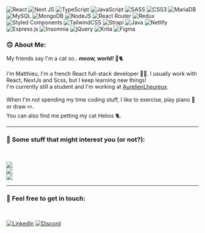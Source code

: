 ![React](https://img.shields.io/badge/react-%2320232a.svg?style=for-the-badge&logo=react&logoColor=%2361DAFB) ![Next JS](https://img.shields.io/badge/Next-black?style=for-the-badge&logo=next.js&logoColor=white) ![TypeScript](https://img.shields.io/badge/typescript-%23007ACC.svg?style=for-the-badge&logo=typescript&logoColor=white) ![JavaScript](https://img.shields.io/badge/javascript-%23323330.svg?style=for-the-badge&logo=javascript&logoColor=%23F7DF1E) ![SASS](https://img.shields.io/badge/SASS-hotpink.svg?style=for-the-badge&logo=SASS&logoColor=white) ![CSS3](https://img.shields.io/badge/css3-%231572B6.svg?style=for-the-badge&logo=css3&logoColor=white) ![MariaDB](https://img.shields.io/badge/MariaDB-003545?style=for-the-badge&logo=mariadb&logoColor=white) ![MySQL](https://img.shields.io/badge/mysql-%2300f.svg?style=for-the-badge&logo=mysql&logoColor=white) ![MongoDB](https://img.shields.io/badge/MongoDB-%234ea94b.svg?style=for-the-badge&logo=mongodb&logoColor=white) ![NodeJS](https://img.shields.io/badge/node.js-6DA55F?style=for-the-badge&logo=node.js&logoColor=white) ![React Router](https://img.shields.io/badge/React_Router-CA4245?style=for-the-badge&logo=react-router&logoColor=white) ![Redux](https://img.shields.io/badge/redux-%23593d88.svg?style=for-the-badge&logo=redux&logoColor=white) ![Styled Components](https://img.shields.io/badge/styled--components-DB7093?style=for-the-badge&logo=styled-components&logoColor=white) ![TailwindCSS](https://img.shields.io/badge/tailwindcss-%2338B2AC.svg?style=for-the-badge&logo=tailwind-css&logoColor=white) ![Strapi](https://img.shields.io/badge/strapi-%232E7EEA.svg?style=for-the-badge&logo=strapi&logoColor=white) ![Java](https://img.shields.io/badge/java-%23ED8B00.svg?style=for-the-badge&logo=java&logoColor=white) ![Netlify](https://img.shields.io/badge/netlify-%23000000.svg?style=for-the-badge&logo=netlify&logoColor=#00C7B7) ![Express.js](https://img.shields.io/badge/express.js-%23404d59.svg?style=for-the-badge&logo=express&logoColor=%2361DAFB) ![Insomnia](https://img.shields.io/badge/Insomnia-black?style=for-the-badge&logo=insomnia&logoColor=5849BE) ![jQuery](https://img.shields.io/badge/jquery-%230769AD.svg?style=for-the-badge&logo=jquery&logoColor=white) ![Krita](https://img.shields.io/badge/Krita-203759?style=for-the-badge&logo=krita&logoColor=EEF37B) 	![Figma](https://img.shields.io/badge/figma-%23F24E1E.svg?style=for-the-badge&logo=figma&logoColor=white)
<br>

### 🙃 About Me:

My friends say I'm a cat so.. **_meow, world!_** 👋🐈<br><br>I'm Matthieu, I'm a french React full-stack developer 👨‍💻. I usually work with React, NextJs and Scss, but I keep learning new things!<br>
I'm currently still a student and I'm working at [AurelienLheureux](https://www.aurelienlheureux.com/).<br><br>When I'm not spending my time coding stuff, I like to exercise, play piano 🎹 or draw ✏️.<br>You can also find me petting my cat Helios 🐈.

___  

### 🗿 Some stuff that might interest you (or not?):  
<br>
 
![](https://github-readme-stats.vercel.app/api?username=RibeyrollesMatthieu&theme=radical&hide_border=false&include_all_commits=false&count_private=true)<br/>
![](https://github-readme-streak-stats.herokuapp.com/?user=RibeyrollesMatthieu&theme=radical&hide_border=false)<br/>
![](https://github-readme-stats.vercel.app/api/top-langs/?username=RibeyrollesMatthieu&theme=radical&hide_border=false&include_all_commits=false&count_private=true&layout=compact)

___  

### 💭 Feel free to get in touch:
<br>

[![LinkedIn](https://img.shields.io/badge/LinkedIn-%230077B5.svg?logo=linkedin&logoColor=white)](https://linkedin.com/in/matthieu-ribeyrolles) 
[![Discord](https://img.shields.io/badge/Discord-%237289DA.svg?logo=discord&logoColor=white)](https://discord.com/users/396647922785320960/) 

